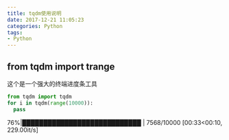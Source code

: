 ```yaml
---
title: tqdm使用说明
date: 2017-12-21 11:05:23
categories: Python
tags:
- Python
---
```


## from tqdm import trange

这个是一个强大的终端进度条工具

```python
from tqdm import tqdm
for i in tqdm(range(10000)):
  pass
```

76%|████████████████████████████        | 7568/10000 [00:33<00:10, 229.00it/s]
